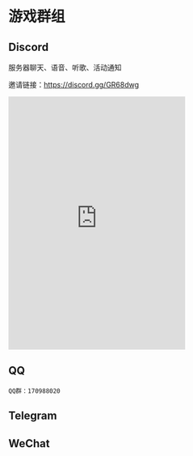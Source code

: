 # 游戏群组

## Discord
服务器聊天、语音、听歌、活动通知

邀请链接：https://discord.gg/GR68dwg

<html> <iframe src="https://discordapp.com/widget?id=280738474037084161&theme=dark" width="350" height="500" allowtransparency="true" frameborder="0"></iframe> </html>

## QQ

``QQ群：170988020``

## Telegram

## WeChat
